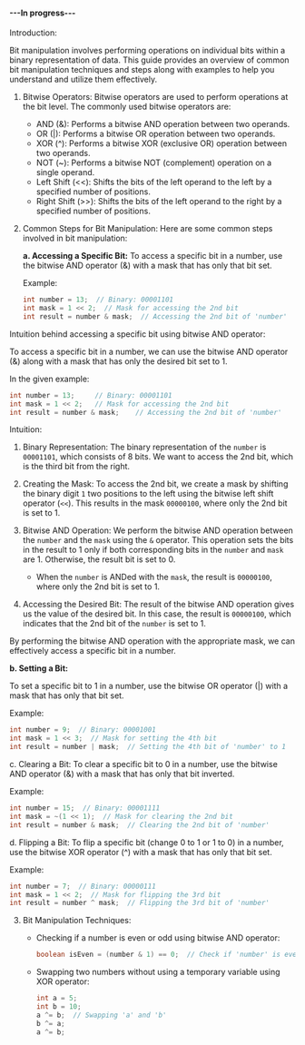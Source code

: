 <In progress>

#### ---In progress---

Introduction:

Bit manipulation involves performing operations on individual bits within a binary representation of data. This guide provides an overview of common bit manipulation techniques and steps along with examples to help you understand and utilize them effectively.

1. Bitwise Operators:
   Bitwise operators are used to perform operations at the bit level. The commonly used bitwise operators are:

   - AND (&): Performs a bitwise AND operation between two operands.
   - OR (|): Performs a bitwise OR operation between two operands.
   - XOR (^): Performs a bitwise XOR (exclusive OR) operation between two operands.
   - NOT (~): Performs a bitwise NOT (complement) operation on a single operand.
   - Left Shift (<<): Shifts the bits of the left operand to the left by a specified number of positions.
   - Right Shift (>>): Shifts the bits of the left operand to the right by a specified number of positions.
2. Common Steps for Bit Manipulation:
   Here are some common steps involved in bit manipulation:

   **a. Accessing a Specific Bit:**
   To access a specific bit in a number, use the bitwise AND operator (&) with a mask that has only that bit set.

   Example:

   ```java
   int number = 13;  // Binary: 00001101
   int mask = 1 << 2;  // Mask for accessing the 2nd bit
   int result = number & mask;  // Accessing the 2nd bit of 'number'
   ```

Intuition behind accessing a specific bit using bitwise AND operator:

To access a specific bit in a number, we can use the bitwise AND operator (&) along with a mask that has only the desired bit set to 1.

In the given example:

```cpp
int number = 13;     // Binary: 00001101
int mask = 1 << 2;   // Mask for accessing the 2nd bit
int result = number & mask;    // Accessing the 2nd bit of 'number'
```

Intuition:

1. Binary Representation:
   The binary representation of the `number` is `00001101`, which consists of 8 bits. We want to access the 2nd bit, which is the third bit from the right.
2. Creating the Mask:
   To access the 2nd bit, we create a mask by shifting the binary digit `1` two positions to the left using the bitwise left shift operator (`<<`). This results in the mask `00000100`, where only the 2nd bit is set to 1.
3. Bitwise AND Operation:
   We perform the bitwise AND operation between the `number` and the `mask` using the `&` operator. This operation sets the bits in the result to 1 only if both corresponding bits in the `number` and `mask` are 1. Otherwise, the result bit is set to 0.

   - When the `number` is ANDed with the `mask`, the result is `00000100`, where only the 2nd bit is set to 1.
4. Accessing the Desired Bit:
   The result of the bitwise AND operation gives us the value of the desired bit. In this case, the result is `00000100`, which indicates that the 2nd bit of the `number` is set to 1.

By performing the bitwise AND operation with the appropriate mask, we can effectively access a specific bit in a number.

**b. Setting a Bit:**

To set a specific bit to 1 in a number, use the bitwise OR operator (|) with a mask that has only that bit set.

Example:

```java
int number = 9;  // Binary: 00001001
int mask = 1 << 3;  // Mask for setting the 4th bit
int result = number | mask;  // Setting the 4th bit of 'number' to 1
```

c. Clearing a Bit:
To clear a specific bit to 0 in a number, use the bitwise AND operator (&) with a mask that has only that bit inverted.

Example:

```java
int number = 15;  // Binary: 00001111
int mask = ~(1 << 1);  // Mask for clearing the 2nd bit
int result = number & mask;  // Clearing the 2nd bit of 'number'
```

d. Flipping a Bit:
To flip a specific bit (change 0 to 1 or 1 to 0) in a number, use the bitwise XOR operator (^) with a mask that has only that bit set.

Example:

```java
int number = 7;  // Binary: 00000111
int mask = 1 << 2;  // Mask for flipping the 3rd bit
int result = number ^ mask;  // Flipping the 3rd bit of 'number'
```

3. Bit Manipulation Techniques:

   - Checking if a number is even or odd using bitwise AND operator:

     ```java
     boolean isEven = (number & 1) == 0;  // Check if 'number' is even
     ```
   - Swapping two numbers without using a temporary variable using XOR operator:

     ```java
     int a = 5;
     int b = 10;
     a ^= b;  // Swapping 'a' and 'b'
     b ^= a;
     a ^= b;
     ```
